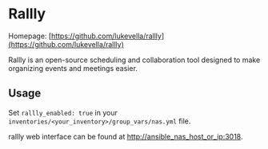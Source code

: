# Rallly

Homepage: [https://github.com/lukevella/rallly](https://github.com/lukevella/rallly)

Rallly is an open-source scheduling and collaboration tool designed to make organizing events and meetings easier.

## Usage

Set `rallly_enabled: true` in your `inventories/<your_inventory>/group_vars/nas.yml` file.

rallly web interface can be found at [http://ansible_nas_host_or_ip:3018](http://ansible_nas_host_or_ip:3018).
